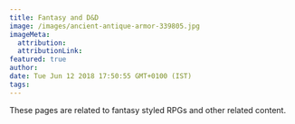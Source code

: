 ```yaml
---
title: Fantasy and D&D
image: /images/ancient-antique-armor-339805.jpg
imageMeta:
  attribution:
  attributionLink:
featured: true
author:
date: Tue Jun 12 2018 17:50:55 GMT+0100 (IST)
tags:
---
```


These pages are related to fantasy styled RPGs and other related content.
